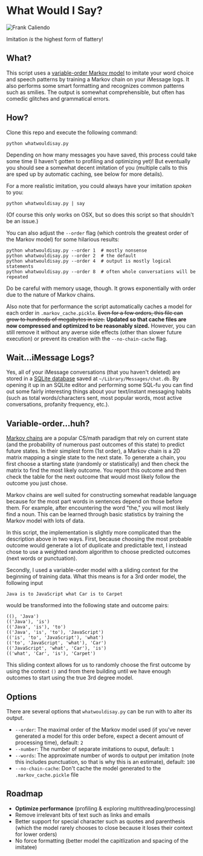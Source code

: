 What Would I Say?
=================

![Frank Caliendo](https://nbcpresspass.files.wordpress.com/2014/02/6lhbt.gif)

Imitation *is* the highest form of flattery!

## What?
This script uses a [variable-order Markov model](http://en.wikipedia.org/wiki/Variable-order_Markov_model) to imitate your word choice and speech patterns by training a Markov chain on your iMessage logs. It also performs some smart formatting and recognizes common patterns such as smilies. The output is somewhat comprehensible, but often has comedic glitches and grammatical errors.

## How?
Clone this repo and execute the following command:

	python whatwouldisay.py

Depending on how many messages you have saved, this process could take some time (I haven't gotten to profiling and optimizing yet)! But eventually you should see a somewhat decent imitation of you (multiple calls to this are sped up by automatic caching, see below for more details).

For a more realistic imitation, you could always have your imitation *spoken* to you:

	python whatwouldisay.py | say

(Of course this only works on OSX, but so does this script so that shouldn't be an issue.)

You can also adjust the `--order` flag (which controls the greatest order of the Markov model) for some hilarious results:

	python whatwouldisay.py --order 1  # mostly nonsense
	python whatwouldisay.py --order 2  # the default
	python whatwouldisay.py --order 4  # output is mostly logical statements
	python whatwouldisay.py --order 8  # often whole conversations will be repeated

Do be careful with memory usage, though. It grows exponentially with order due to the nature of Markov chains.

Also note that for performance the script automatically caches a model for each order in `.markov_cache.pickle`. ~~Even for a few orders, this file can grow to hundreds of megabytes in size.~~ **Updated so that cache files are now compressed and optimized to be reasonably sized.** However, you can still remove it without any averse side effects (other than slower future execution) or prevent its creation with the `--no-chain-cache` flag.

## Wait...iMessage Logs?
Yes, all of your iMessage conversations (that you haven't deleted) are stored in a [SQLite database](https://sqlite.org/) saved at `~/Library/Messages/chat.db`. By opening it up in an SQLite editor and performing some SQL-fu you can find out some fairly interesting things about your text/instant messaging habits (such as total words/characters sent, most popular words, most active conversations, profanity frequency, etc.).

## Variable-order...huh?
[Markov chains](http://en.wikipedia.org/wiki/Markov_chain) are a popular CS/math paradigm that rely on current state (and the probability of numerous past outcomes of this state) to predict future states. In their simplest form (1st order), a Markov chain is a 2D matrix mapping a single state to the next state. To generate a chain, you first choose a starting state (randomly or statistically) and then check the matrix to find the most likely outcome. You report this outcome and then check the table for the next outcome that would most likely follow the outcome you just chose.

Markov chains are well suited for constructing somewhat readable language because for the most part words in sentences depend on those before them. For example, after encountering the word "the," you will most likely find a noun. This can be learned through basic statistics by training the Markov model with lots of data.

In this script, the implementation is slightly more complicated than the description above in two ways. First, because choosing the most probable outcome would generate a lot of duplicate and predictable text, I instead chose to use a weighted random algorithm to choose predicted outcomes (next words or punctuation).

Secondly, I used a variable-order model with a sliding context for the beginning of training data. What this means is for a 3rd order model, the following input

    Java is to JavaScript what Car is to Carpet

would be transformed into the following state and outcome pairs:

    ((), 'Java')
    (('Java'), 'is')
    (('Java', 'is'), 'to')
    (('Java', 'is', 'to'), 'JavaScript')
    (('is', 'to', 'JavaScript'), 'what')
    (('to', 'JavaScript', 'what'), 'Car')
    (('JavaScript', 'what', 'Car'), 'is')
    (('what', 'Car', 'is'), 'Carpet')

This sliding context allows for us to randomly choose the first outcome by using the context `()` and from there building until we have enough outcomes to start using the true 3rd degree model.

## Options

There are several options that `whatwouldisay.py` can be run with to alter its output.

  - `--order`: The maximal order of the Markov model used (if you've never generated a model for this order before, expect a decent amount of processing time), default: `2`
  - `--number`: The number of separate imitations to ouput, default: `1`
  - `--words`: The approximate number of words to output per imitation (note this includes punctuation, so that is why this is an estimate), default: `100`
  - `--no-chain-cache`: Don't cache the model generated to the `.markov_cache.pickle` file

## Roadmap

  - **Optimize performance** (profiling & exploring multithreading/processing)
  - Remove irrelevant bits of text such as links and emails
  - Better support for special character such as quotes and parenthesis (which the model rarely chooses to close because it loses their context for lower orders)
  - No force formatting (better model the capitlization and spacing of the imitatee)
